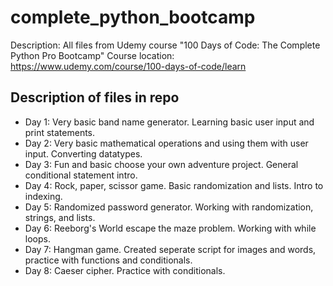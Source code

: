 # complete_python_bootcamp
Description: All files from Udemy course "100 Days of Code: The Complete Python Pro Bootcamp"
Course location: https://www.udemy.com/course/100-days-of-code/learn

## Description of files in repo
* Day 1: Very basic band name generator. Learning basic user input and print statements.
* Day 2: Very basic mathematical operations and using them with user input. Converting datatypes.
* Day 3: Fun and basic choose your own adventure project. General conditional statement intro.
* Day 4: Rock, paper, scissor game. Basic randomization and lists. Intro to indexing.
* Day 5: Randomized password generator. Working with randomization, strings, and lists.
* Day 6: Reeborg's World escape the maze problem. Working with while loops.
* Day 7: Hangman game. Created seperate script for images and words, practice with functions and conditionals.
* Day 8: Caeser cipher. Practice with conditionals.